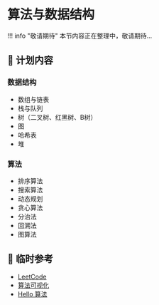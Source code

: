 # 算法与数据结构

!!! info "敬请期待"
    本节内容正在整理中，敬请期待...

## 📖 计划内容

### 数据结构
- 数组与链表
- 栈与队列
- 树（二叉树、红黑树、B树）
- 图
- 哈希表
- 堆

### 算法
- 排序算法
- 搜索算法
- 动态规划
- 贪心算法
- 分治法
- 回溯法
- 图算法

## 🔗 临时参考

- [LeetCode](https://leetcode.cn/)
- [算法可视化](https://visualgo.net/zh)
- [Hello 算法](https://www.hello-algo.com/)

